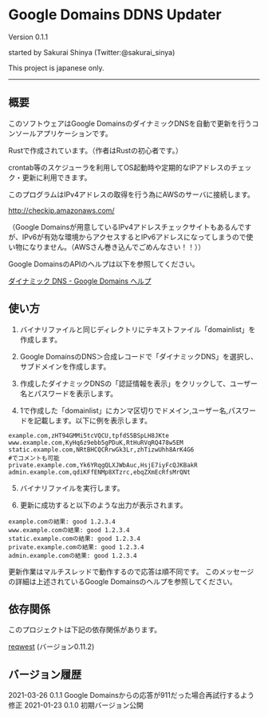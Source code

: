 # Google Domains DDNS Updater

Version 0.1.1

started by Sakurai Shinya (Twitter:@sakurai_sinya)

This project is japanese only.

***

## 概要

このソフトウェアはGoogle DomainsのダイナミックDNSを自動で更新を行うコンソールアプリケーションです。

Rustで作成されています。（作者はRustの初心者です。）

crontab等のスケジューラを利用してOS起動時や定期的なIPアドレスのチェック・更新に利用できます。

このプログラムはIPv4アドレスの取得を行う為にAWSのサーバに接続します。

http://checkip.amazonaws.com/

（Google Domainsが用意しているIPv4アドレスチェックサイトもあるんですが、IPv6が有効な環境からアクセスするとIPv6アドレスになってしまうので使い物になりません。（AWSさん巻き込んでごめんなさい！！））

Google DomainsのAPIのヘルプは以下を参照してください。

[ダイナミック DNS - Google Domains ヘルプ](https://support.google.com/domains/answer/6147083?hl=ja#zippy=%2Capi-%E3%82%92%E4%BD%BF%E7%94%A8%E3%81%97%E3%81%A6%E3%83%80%E3%82%A4%E3%83%8A%E3%83%9F%E3%83%83%E3%82%AF-dns-%E3%83%AC%E3%82%B3%E3%83%BC%E3%83%89%E3%82%92%E6%9B%B4%E6%96%B0%E3%81%99%E3%82%8)

## 使い方

1. バイナリファイルと同じディレクトリにテキストファイル「domainlist」を作成します。

2. Google DomainsのDNS＞合成レコードで「ダイナミックDNS」を選択し、サブドメインを作成します。

3. 作成したダイナミックDNSの「認証情報を表示」をクリックして、ユーザー名とパスワードを表示します。

4. 1で作成した「domainlist」にカンマ区切りでドメイン,ユーザー名,パスワードを記載します。以下に例を表示します。

```csv
example.com,zHT94GMMi5tcVQCU,tpfdS5BSpLH8JKte
www.example.com,KyHq6z9ebb5gPDuK,RtHuRVqRQ478w5EM
static.example.com,NRtBHCQCRrwGk3Lr,zhTizwUhh8ArK4G6
#でコメントも可能
private.example.com,Yk6YRqgQLXJWbAuc,HsjE7iyFcQJKBakR
admin.example.com,qdiKFfENMp8XTzrc,ebqZXmEcRfsMrQNt
```

5. バイナリファイルを実行します。

6. 更新に成功すると以下のような出力が表示されます。

```
example.comの結果: good 1.2.3.4
www.example.comの結果: good 1.2.3.4
static.example.comの結果: good 1.2.3.4
private.example.comの結果: good 1.2.3.4
admin.example.comの結果: good 1.2.3.4
```

更新作業はマルチスレッドで動作するので応答は順不同です。
このメッセージの詳細は上述されているGoogle Domainsのヘルプを参照してください。

## 依存関係

このプロジェクトは下記の依存関係があります。

[reqwest](https://github.com/seanmonstar/reqwest) (バージョン0.11.2)

## バージョン履歴

2021-03-26 0.1.1 Google Domainsからの応答が911だった場合再試行するよう修正
2021-01-23 0.1.0 初期バージョン公開